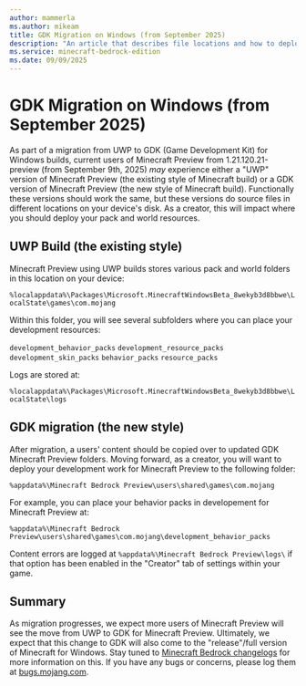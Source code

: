 ```yaml
---
author: mammerla
ms.author: mikeam
title: GDK Migration on Windows (from September 2025)
description: "An article that describes file locations and how to deploy your in-development files for Minecraft Preview."
ms.service: minecraft-bedrock-edition
ms.date: 09/09/2025
---
```


# GDK Migration on Windows (from September 2025)

As part of a migration from UWP to GDK (Game Development Kit) for Windows builds, current users of Minecraft Preview from 1.21.120.21-preview (from September 9th, 2025) *may* experience either a "UWP" version of Minecraft Preview (the existing style of Minecraft build) or a GDK version of Minecraft Preview (the new style of Minecraft build). Functionally these versions should work the same, but these versions do source files in different locations on your device's disk. As a creator, this will impact where you should deploy your pack and world resources.

## UWP Build (the existing style)

Minecraft Preview using UWP builds stores various pack and world folders in this location on your device:

`%localappdata%\Packages\Microsoft.MinecraftWindowsBeta_8wekyb3d8bbwe\LocalState\games\com.mojang`

Within this folder, you will see several subfolders where you can place your development resources:

`development_behavior_packs`
`development_resource_packs`
`development_skin_packs`
`behavior_packs`
`resource_packs`

Logs are stored at:

`%localappdata%\Packages\Microsoft.MinecraftWindowsBeta_8wekyb3d8bbwe\LocalState\logs`

## GDK migration (the new style)

After migration, a users' content should be copied over to updated GDK Minecraft Preview folders. Moving forward, as a creator, you will want to deploy your development work for Minecraft Preview to the following folder:

`%appdata%\Minecraft Bedrock Preview\users\shared\games\com.mojang`

For example, you can place your behavior packs in developement for Minecraft Preview at:

`%appdata%\Minecraft Bedrock Preview\users\shared\games\com.mojang\development_behavior_packs`

Content errors are logged at `%appdata%\Minecraft Bedrock Preview\logs\` if that option has been enabled in the "Creator" tab of settings within your game.

## Summary

As migration progresses, we expect more users of Minecraft Preview will see the move from UWP to GDK for Minecraft Preview. Ultimately, we expect that this change to GDK will also come to the "release"/full version of Minecraft for Windows. Stay tuned to [Minecraft Bedrock changelogs](https://feedback.minecraft.net/hc/sections/360001185332-Beta-and-Preview-Information-and-Changelogs) for more information on this. If you have any bugs or concerns, please log them at [bugs.mojang.com](https://bugs.mojang.com/projects/MCPE/summary).
